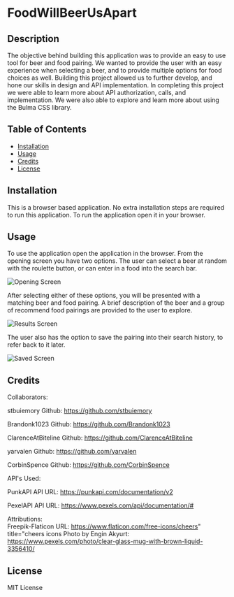 # FoodWillBeerUsApart

## Description


The objective behind building this application was to provide an easy to use tool for beer and food pairing.  We wanted to provide the user with an easy experience when selecting a beer, and to provide multiple options for food choices as well.  Building this project allowed us to further develop, and hone our skills in design and API implementation.  In completing this project we were able to learn more about API authorization, calls, and implementation.  We were also able to explore and learn more about using the Bulma CSS library.

## Table of Contents

- [Installation](#installation)
- [Usage](#usage)
- [Credits](#credits)
- [License](#license)

## Installation

This is a browser based application. No extra installation steps are required to run this application. To run the application open it in your browser.

## Usage

To use the application open the application in the browser.  From the opening screen you have two options.  The user can select a beer at random with the roulette button, or can enter in a food into the search bar.

![Opening Screen](assets/images/screenshot.png)

After selecting either of these options, you will be presented with a matching beer and food pairing.  A brief description of the beer and a group of recommend food pairings are provided to the user to explore.

![Results Screen](assets/images/screenshot.png)

The user also has the option to save the pairing into their search history, to refer back to it later.

![Saved Screen](assets/images/screenshot.png)


## Credits

Collaborators:

stbuiemory
Github: https://github.com/stbuiemory

Brandonk1023
Github: https://github.com/Brandonk1023

ClarenceAtBiteline
Github: https://github.com/ClarenceAtBiteline

yarvalen
Github: https://github.com/yarvalen

CorbinSpence
Github: https://github.com/CorbinSpence



API's Used:

PunkAPI
API URL: https://punkapi.com/documentation/v2

PexelAPI
API URL: https://www.pexels.com/api/documentation/#


Attributions:  
Freepik-Flaticon URL: https://www.flaticon.com/free-icons/cheers" title="cheers icons
Photo by Engin Akyurt: https://www.pexels.com/photo/clear-glass-mug-with-brown-liquid-3356410/


## License

MIT License

